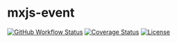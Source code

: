 # mxjs-event

[![GitHub Workflow Status](https://img.shields.io/github/workflow/status/miaoxing/mxjs-event/Build?style=flat-square)](https://github.com/miaoxing/mxjs-event/actions)
[![Coverage Status](https://img.shields.io/coveralls/miaoxing/mxjs-event.svg?style=flat-square)](https://coveralls.io/r/miaoxing/mxjs-event)
[![License](http://img.shields.io/badge/license-MIT-brightgreen.svg?style=flat-square)](http://www.opensource.org/licenses/MIT)
